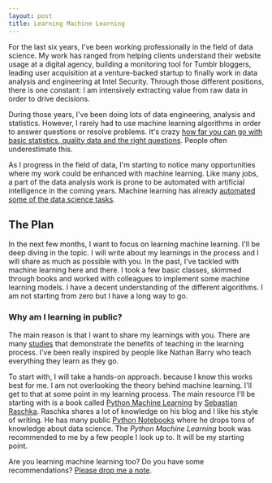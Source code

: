 ```yaml
---
layout: post
title: Learning Machine Learning
---
```


For the last six years, I've been working professionally in the field of data science. My work has ranged from helping clients understand their website usage at a digital agency, building a monitoring tool for Tumblr bloggers, leading user acquisition at a venture-backed startup to finally work in data analysis and engineering at Intel Security. Through those different positions, there is one constant: I am intensively extracting value from raw data in order to drive decisions. 

During those years, I've been doing lots of data engineering, analysis and statistics. However, I rarely had to use machine learning algorithms in order to answer questions or resolve problems. It's crazy [how far you can go with basic statistics, quality data and the right questions](https://m.signalvnoise.com/data-scientists-mostly-just-do-arithmetic-and-that-s-a-good-thing-c6371885f7f6#.mdzol0bvc). People often underestimate this. 

As I progress in the field of data, I'm starting to notice many opportunities where my work could be enhanced with machine learning. Like many jobs, a part of the data analysis work is prone to be automated with artificial intelligence in the coming years. Machine learning has already [automated some of the data science tasks](http://www.datasciencecentral.com/profiles/blogs/which-jobs-will-ai-artificial-intelligence-kill). 

## The Plan
In the next few months, I want to focus on learning machine learning. I'll be deep diving in the topic. I will write about my learnings in the process and I will share as much as possible with you. In the past, I've tackled with machine learning here and there. I took a few basic classes, skimmed through books and worked with colleagues to implement some machine learning models. I have a decent understanding of the different algorithms. I am not starting from zero but I have a long way to go.

### Why am I learning in public?
The main reason is that I want to share my learnings with you. There are many [studies](*http://ideas.time.com/2011/11/30/the-protege-effect/) that demonstrate the benefits of teaching in the learning process. I've been really inspired by people like Nathan Barry who teach everything they learn as they go.

To start with, I will take a hands-on approach. because I know this works best for me. I am not overlooking the theory behind machine learning. I'll get to that at some point in my learning process. The main resource I'll be starting with is a book called [Python Machine Learning](https://www.amazon.com/gp/product/1783555130/ref=as_li_tl?ie=UTF8&camp=1789&creative=9325&creativeASIN=1783555130&linkCode=as2&tag=nickhould-20&linkId=79334fab95b99f2021c47f06697c40c3) by [Sebastian Raschka](https://sebastianraschka.com/). Raschka shares a lot of knowledge on his blog and I like his style of writing. He has many public [Python Notebooks](https://sebastianraschka.com/notebooks/ml-notebooks.html) where he drops tons of knowledge about data science. The *Python Machine Learning* book was recommended to me by a few people I look up to. It will be my starting point.

Are you learning machine learning too? Do you have some recommendations? [Please drop me a note](mailto:jn@jeannicholashould.com).